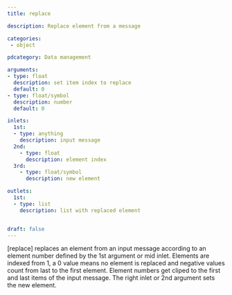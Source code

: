 ```yaml
---
title: replace

description: Replace element from a message

categories:
 - object

pdcategory: Data management

arguments:
- type: float
  description: set item index to replace
  default: 0
- type: float/symbol
  description: number
  default: 0

inlets:
  1st:
  - type: anything
    description: input message
  2nd:
    - type: float
      description: element index
  3rd:
    - type: float/symbol
      description: new element

outlets:
  1st:
  - type: list
    description: list with replaced element


draft: false
---
```


[replace] replaces an element from an input message according to an element number defined by the 1st argument or mid inlet. Elements are indexed from 1, a 0 value means no element is replaced and negative values count from last to the first element. Element numbers get cliped to the first and last items of the input message. The right inlet or 2nd argument sets the new element.